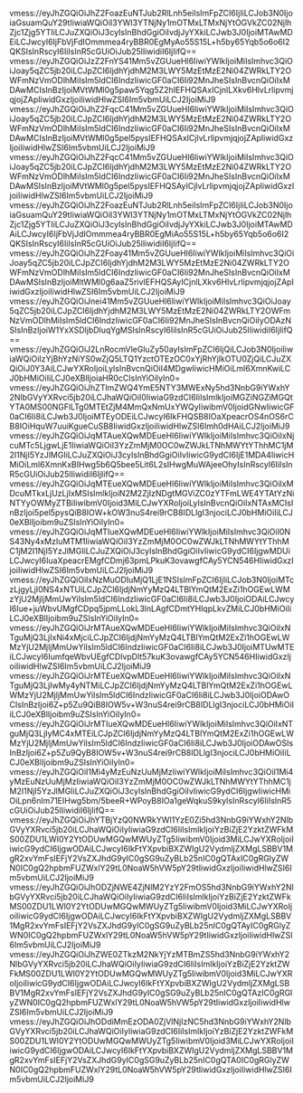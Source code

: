 vmess://eyJhZGQiOiJhZ2FoazEuNTJub2RlLnh5eiIsImFpZCI6IjIiLCJob3N0IjoiaGsuamQuY29tIiwiaWQiOiI3YWI3YTNjNy1mOTMxLTMxNjYtOGVkZC02NjlhZjc1Zjg5YTIiLCJuZXQiOiJ3cyIsInBhdGgiOiIvdjJyYXkiLCJwb3J0IjoiMTAwMDEiLCJwcyI6IjFbVjFdIOmmmea4ryBBR0EgMyAo55S15L+h5by65Yqb5o6o6I2QKSIsInRscyI6IiIsInR5cGUiOiJub25lIiwidiI6IjIifQ==
vmess://eyJhZGQiOiJzZ2FnYS41Mm5vZGUueHl6IiwiYWlkIjoiMiIsImhvc3QiOiJoay5qZC5jb20iLCJpZCI6IjdhYjdhM2M3LWY5MzEtMzE2Ni04ZWRkLTY2OWFmNzVmODlhMiIsIm5ldCI6IndzIiwicGF0aCI6Ii92MnJheSIsInBvcnQiOiIxMDAwMCIsInBzIjoiMVtWMl0g5paw5Yqg5Z2hIEFHQSAxICjnlLXkv6HlvLrlipvmjqjojZApIiwidGxzIjoiIiwidHlwZSI6Im5vbmUiLCJ2IjoiMiJ9
vmess://eyJhZGQiOiJhZ2FqcC41Mm5vZGUueHl6IiwiYWlkIjoiMiIsImhvc3QiOiJoay5qZC5jb20iLCJpZCI6IjdhYjdhM2M3LWY5MzEtMzE2Ni04ZWRkLTY2OWFmNzVmODlhMiIsIm5ldCI6IndzIiwicGF0aCI6Ii92MnJheSIsInBvcnQiOiIxMDAwMCIsInBzIjoiMVtWMl0g5pel5pysIEFHQSAxICjlvLrlipvmjqjojZApIiwidGxzIjoiIiwidHlwZSI6Im5vbmUiLCJ2IjoiMiJ9
vmess://eyJhZGQiOiJhZ2FqcC41Mm5vZGUueHl6IiwiYWlkIjoiMiIsImhvc3QiOiJoay5qZC5jb20iLCJpZCI6IjdhYjdhM2M3LWY5MzEtMzE2Ni04ZWRkLTY2OWFmNzVmODlhMiIsIm5ldCI6IndzIiwicGF0aCI6Ii92MnJheSIsInBvcnQiOiIxMDAwMSIsInBzIjoiMVtWMl0g5pel5pysIEFHQSAyICjlvLrlipvmjqjojZApIiwidGxzIjoiIiwidHlwZSI6Im5vbmUiLCJ2IjoiMiJ9
vmess://eyJhZGQiOiJhZ2FoazEuNTJub2RlLnh5eiIsImFpZCI6IjIiLCJob3N0IjoiaGsuamQuY29tIiwiaWQiOiI3YWI3YTNjNy1mOTMxLTMxNjYtOGVkZC02NjlhZjc1Zjg5YTIiLCJuZXQiOiJ3cyIsInBhdGgiOiIvdjJyYXkiLCJwb3J0IjoiMTAwMDAiLCJwcyI6IjFbVjJdIOmmmea4ryBBR0EgMiAo55S15L+h5by65Yqb5o6o6I2QKSIsInRscyI6IiIsInR5cGUiOiJub25lIiwidiI6IjIifQ==
vmess://eyJhZGQiOiJhZ2Foay41Mm5vZGUueHl6IiwiYWlkIjoiMiIsImhvc3QiOiJoay5qZC5jb20iLCJpZCI6IjdhYjdhM2M3LWY5MzEtMzE2Ni04ZWRkLTY2OWFmNzVmODlhMiIsIm5ldCI6IndzIiwicGF0aCI6Ii92MnJheSIsInBvcnQiOiIxMDAwMSIsInBzIjoiMltWMl0g6aaZ5rivIEFHQSAyICjnlLXkv6HlvLrlipvmjqjojZApIiwidGxzIjoiIiwidHlwZSI6Im5vbmUiLCJ2IjoiMiJ9
vmess://eyJhZGQiOiJnei41Mm5vZGUueHl6IiwiYWlkIjoiMiIsImhvc3QiOiJoay5qZC5jb20iLCJpZCI6IjdhYjdhM2M3LWY5MzEtMzE2Ni04ZWRkLTY2OWFmNzVmODlhMiIsIm5ldCI6IndzIiwicGF0aCI6Ii92MnJheSIsInBvcnQiOiIyODAzNSIsInBzIjoiW1YxXSDljbDluqYgMSIsInRscyI6IiIsInR5cGUiOiJub25lIiwidiI6IjIifQ==
vmess://eyJhZGQiOiJ2LnRocmVleGluZy50ayIsImFpZCI6IjQiLCJob3N0IjoiIiwiaWQiOiIzYjBhYzNiYS0wZjQ5LTQ1YzctOTEzOC0xYjRhYjlkOTU0ZjQiLCJuZXQiOiJ0Y3AiLCJwYXRoIjoiLyIsInBvcnQiOiI4MDgwIiwicHMiOiLml6XmnKwiLCJ0bHMiOiIiLCJ0eXBlIjoiaHR0cCIsInYiOiIyIn0=
vmess://eyJhZGQiOiJhZTlmZWQ4YmE5NTY3MWExNy5hd3NnbG9iYWxhY2NlbGVyYXRvci5jb20iLCJhaWQiOiI0IiwiaG9zdCI6IiIsImlkIjoiMGZiNGZiMGQtYTA0MS00NGFlLTg0MTEtZjM4MmQxNmUxYWQyIiwibmV0IjoidGNwIiwicGF0aCI6Ii8iLCJwb3J0IjoiMTEyODEiLCJwcyI6IkFHQSB8IOaXpeacrOS4nOS6rCB8IOiHquW7uuiKgueCuSB8IiwidGxzIjoiIiwidHlwZSI6Imh0dHAiLCJ2IjoiMiJ9
vmess://eyJhZGQiOiJqMTAueXQwMDEueHl6IiwiYWlkIjoiMiIsImhvc3QiOiIxNjcuMTc5LjgwLjE1IiwiaWQiOiI3YzZmMjM0OC0wZWJkLTNhMWYtYThhMC1jM2I1NjI5YzJlMGIiLCJuZXQiOiJ3cyIsInBhdGgiOiIvIiwicG9ydCI6IjE1MDA4IiwicHMiOiLml6XmnKxBIHwg5b6Q5bee5Lit6L2sIHwgMuWAjeeOhyIsInRscyI6IiIsInR5cGUiOiJub25lIiwidiI6IjIifQ==
vmess://eyJhZGQiOiJqMTEueXQwMDEueHl6IiwiYWlkIjoiMiIsImhvc3QiOiIxMDcuMTkxLjUzLjIxMSIsImlkIjoiN2M2ZjIzNDgtMGViZC0zYTFmLWE4YTAtYzNiNTYyOWMyZTBiIiwibmV0Ijoid3MiLCJwYXRoIjoiLyIsInBvcnQiOiIxNTAxMCIsInBzIjoi5pel5pysQiB8IOW+kOW3nuS4rei9rCB8IDLlgI3njociLCJ0bHMiOiIiLCJ0eXBlIjoibm9uZSIsInYiOiIyIn0=
vmess://eyJhZGQiOiJqMTIueXQwMDEueHl6IiwiYWlkIjoiMiIsImhvc3QiOiI0NS43Ny4xMzIuMTM1IiwiaWQiOiI3YzZmMjM0OC0wZWJkLTNhMWYtYThhMC1jM2I1NjI5YzJlMGIiLCJuZXQiOiJ3cyIsInBhdGgiOiIvIiwicG9ydCI6IjgwMDUiLCJwcyI6IuaXpeacrEMgfCDmj63pmLPkuK3ovawgfCAy5YCN546HIiwidGxzIjoiIiwidHlwZSI6Im5vbmUiLCJ2IjoiMiJ9
vmess://eyJhZGQiOiIxNzMuODIuMjQ1LjE1NSIsImFpZCI6IjIiLCJob3N0IjoiMTczLjgyLjI0NS4xNTUiLCJpZCI6IjdjNmYyMzQ4LTBlYmQtM2ExZi1hOGEwLWMzYjU2MjljMmUwYiIsIm5ldCI6IndzIiwicGF0aCI6Ii8iLCJwb3J0IjoiODAiLCJwcyI6Iue+juWbvUMgfCDpq5jpmLLokL3lnLAgfCDmtYHlqpLkvZMiLCJ0bHMiOiIiLCJ0eXBlIjoibm9uZSIsInYiOiIyIn0=
vmess://eyJhZGQiOiJrMTAueXQwMDEueHl6IiwiYWlkIjoiMiIsImhvc3QiOiIxNTguMjQ3LjIxNi4xMjciLCJpZCI6IjdjNmYyMzQ4LTBlYmQtM2ExZi1hOGEwLWMzYjU2MjljMmUwYiIsIm5ldCI6IndzIiwicGF0aCI6Ii8iLCJwb3J0IjoiMTUwMTEiLCJwcyI6IumfqeWbvUEgfCDlvpDlt57kuK3ovawgfCAy5YCN546HIiwidGxzIjoiIiwidHlwZSI6Im5vbmUiLCJ2IjoiMiJ9
vmess://eyJhZGQiOiJrMTEueXQwMDEueHl6IiwiYWlkIjoiMiIsImhvc3QiOiIxNTguMjQ3LjIwMy4yNTMiLCJpZCI6IjdjNmYyMzQ4LTBlYmQtM2ExZi1hOGEwLWMzYjU2MjljMmUwYiIsIm5ldCI6IndzIiwicGF0aCI6Ii8iLCJwb3J0IjoiODAwOCIsInBzIjoi6Z+p5Zu9QiB8IOW5v+W3nuS4rei9rCB8IDLlgI3njociLCJ0bHMiOiIiLCJ0eXBlIjoibm9uZSIsInYiOiIyIn0=
vmess://eyJhZGQiOiJrMTIueXQwMDEueHl6IiwiYWlkIjoiMiIsImhvc3QiOiIxNTguMjQ3LjIyMC4xMTEiLCJpZCI6IjdjNmYyMzQ4LTBlYmQtM2ExZi1hOGEwLWMzYjU2MjljMmUwYiIsIm5ldCI6IndzIiwicGF0aCI6Ii8iLCJwb3J0IjoiODAwOSIsInBzIjoi6Z+p5Zu9QyB8IOW5v+W3nuS4rei9rCB8IDLlgI3njociLCJ0bHMiOiIiLCJ0eXBlIjoibm9uZSIsInYiOiIyIn0=
vmess://eyJhZGQiOiI1Mi4yMzEuNzUuMjMzIiwiYWlkIjoiMiIsImhvc3QiOiI1Mi4yMzEuNzUuMjMzIiwiaWQiOiI3YzZmMjM0OC0wZWJkLTNhMWYtYThhMC1jM2I1NjI5YzJlMGIiLCJuZXQiOiJ3cyIsInBhdGgiOiIvIiwicG9ydCI6IjgwIiwicHMiOiLpn6nlm71EIHwg5bm/5beeR+WPoyB8IOa1geWqkuS9kyIsInRscyI6IiIsInR5cGUiOiJub25lIiwidiI6IjIifQ==
vmess://eyJhZGQiOiJhYTBjYzQ0NWRkYWI1YzE0Zi5hd3NnbG9iYWxhY2NlbGVyYXRvci5jb20iLCJhaWQiOiIyIiwiaG9zdCI6IiIsImlkIjoiYzBiZjE2YzktZWFkMS00ZDU1LWI0Y2YtODUwMGQwMWUyZTg5IiwibmV0Ijoid3MiLCJwYXRoIjoiIiwicG9ydCI6IjgwODAiLCJwcyI6IkFtYXpvbiBXZWIgU2VydmljZXMgLSBBV1MgR2xvYmFsIEFjY2VsZXJhdG9yIC0gSG9uZyBLb25nIC0gQTAxIC0gRGlyZWN0IC0gQ2hpbmFUZWxlY29tL0NoaW5hVW5pY29tIiwidGxzIjoiIiwidHlwZSI6Im5vbmUiLCJ2IjoiMiJ9
vmess://eyJhZGQiOiJhODZjNWE4ZjNlM2YzY2FmOS5hd3NnbG9iYWxhY2NlbGVyYXRvci5jb20iLCJhaWQiOiIyIiwiaG9zdCI6IiIsImlkIjoiYzBiZjE2YzktZWFkMS00ZDU1LWI0Y2YtODUwMGQwMWUyZTg5IiwibmV0Ijoid3MiLCJwYXRoIjoiIiwicG9ydCI6IjgwODAiLCJwcyI6IkFtYXpvbiBXZWIgU2VydmljZXMgLSBBV1MgR2xvYmFsIEFjY2VsZXJhdG9yIC0gSG9uZyBLb25nIC0gQTAyIC0gRGlyZWN0IC0gQ2hpbmFUZWxlY29tL0NoaW5hVW5pY29tIiwidGxzIjoiIiwidHlwZSI6Im5vbmUiLCJ2IjoiMiJ9
vmess://eyJhZGQiOiJhZWE0ZTkzM2NkYjYzMTBmZS5hd3NnbG9iYWxhY2NlbGVyYXRvci5jb20iLCJhaWQiOiIyIiwiaG9zdCI6IiIsImlkIjoiYzBiZjE2YzktZWFkMS00ZDU1LWI0Y2YtODUwMGQwMWUyZTg5IiwibmV0Ijoid3MiLCJwYXRoIjoiIiwicG9ydCI6IjgwODAiLCJwcyI6IkFtYXpvbiBXZWIgU2VydmljZXMgLSBBV1MgR2xvYmFsIEFjY2VsZXJhdG9yIC0gSG9uZyBLb25nIC0gQTAzIC0gRGlyZWN0IC0gQ2hpbmFUZWxlY29tL0NoaW5hVW5pY29tIiwidGxzIjoiIiwidHlwZSI6Im5vbmUiLCJ2IjoiMiJ9
vmess://eyJhZGQiOiJhODdiMmEzODA0ZjVlNjIzNC5hd3NnbG9iYWxhY2NlbGVyYXRvci5jb20iLCJhaWQiOiIyIiwiaG9zdCI6IiIsImlkIjoiYzBiZjE2YzktZWFkMS00ZDU1LWI0Y2YtODUwMGQwMWUyZTg5IiwibmV0Ijoid3MiLCJwYXRoIjoiIiwicG9ydCI6IjgwODAiLCJwcyI6IkFtYXpvbiBXZWIgU2VydmljZXMgLSBBV1MgR2xvYmFsIEFjY2VsZXJhdG9yIC0gSG9uZyBLb25nIC0gQTA0IC0gRGlyZWN0IC0gQ2hpbmFUZWxlY29tL0NoaW5hVW5pY29tIiwidGxzIjoiIiwidHlwZSI6Im5vbmUiLCJ2IjoiMiJ9

